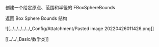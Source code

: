 创建一个给定原点、范围和半径的 FBoxSphereBounds

返回 Box Sphere Bounds 结构

![[../../../../../_Config/Attatchment/Pasted image 20220426011426.png]]

[[../../_Basic/数学类]]